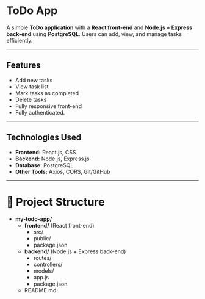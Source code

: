 # ToDo App

A simple **ToDo application** with a **React front-end** and **Node.js + Express back-end** using **PostgreSQL**. Users can add, view, and manage tasks efficiently.

---

## Features

- Add new tasks
- View task list
- Mark tasks as completed
- Delete tasks
- Fully responsive front-end
- Fully authenticated.

---

## Technologies Used

- **Frontend:** React.js, CSS
- **Backend:** Node.js, Express.js
- **Database:** PostgreSQL
- **Other Tools:** Axios, CORS, Git/GitHub

---




# 📂 Project Structure

- **my-todo-app/**
  - **frontend/** (React front-end)
    - src/
    - public/
    - package.json
  - **backend/** (Node.js + Express back-end)
    - routes/
    - controllers/
    - models/
    - app.js
    - package.json
  - README.md


